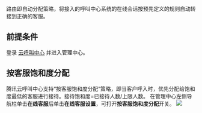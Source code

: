 路由即自动分配策略，将接入的呼叫中心系统的在线会话按预先定义的规则自动转接到正确的客服。
## 前提条件
登录 [云呼叫中心](https://tccc.qcloud.com/login) 并进入管理中心。

## 按客服饱和度分配
腾讯云呼叫中心支持“按客服饱和度分配”策略，即当客户呼入时，优先分配给饱和度最低的客服进行接待。接待饱和度=已接待人数/上限人数。
在管理中心左侧导航栏单击**在线客服**后单击**在线客服设置**，可打开**按客服饱和度分配**开关。
![](https://main.qcloudimg.com/raw/41e4584dda035fef8999cd92571e1087.png)


